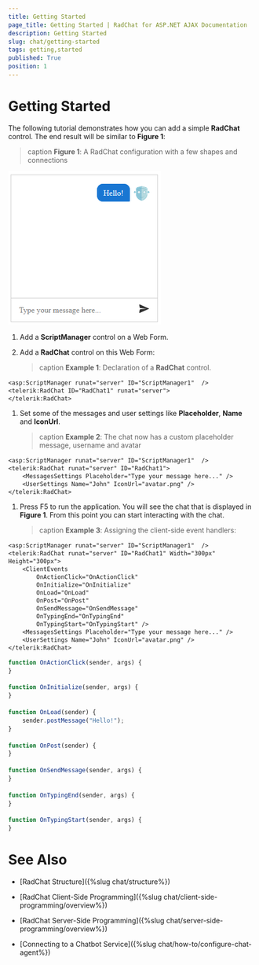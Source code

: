 ```yaml
---
title: Getting Started
page_title: Getting Started | RadChat for ASP.NET AJAX Documentation
description: Getting Started
slug: chat/getting-started
tags: getting,started
published: True
position: 1
---
```


# Getting Started

The following tutorial demonstrates how you can add a simple **RadChat** control. The end result will be similar to **Figure 1**:

>caption **Figure 1**: A RadChat configuration with a few shapes and connections

![chat-getting-started](images/chat-getting-started.png)

1. Add a **ScriptManager** control on a Web Form.

1. Add a **RadChat** control on this Web Form: 
	
	>caption **Example 1**: Declaration of a **RadChat** control.

````ASPX
<asp:ScriptManager runat="server" ID="ScriptManager1"  />
<telerik:RadChat ID="RadChat1" runat="server">
</telerik:RadChat>
````


1. Set some of the messages and user settings like **Placeholder**, **Name** and **IconUrl**.

	>caption **Example 2**: The chat now has a custom placeholder message, username and avatar

````ASPX
<asp:ScriptManager runat="server" ID="ScriptManager1"  />
<telerik:RadChat runat="server" ID="RadChat1">
    <MessagesSettings Placeholder="Type your message here..." />
    <UserSettings Name="John" IconUrl="avatar.png" />
</telerik:RadChat>
````

1. Press F5 to run the application. You will see the chat that is displayed in **Figure 1**. From this point you can start interacting with the chat.

	>caption **Example 3**: Assigning the client-side event handlers:
	
````ASPX
<asp:ScriptManager runat="server" ID="ScriptManager1"  />
<telerik:RadChat runat="server" ID="RadChat1" Width="300px" Height="300px">
    <ClientEvents
        OnActionClick="OnActionClick"
        OnInitialize="OnInitialize"
        OnLoad="OnLoad"
        OnPost="OnPost"
        OnSendMessage="OnSendMessage"
        OnTypingEnd="OnTypingEnd"
        OnTypingStart="OnTypingStart" />
    <MessagesSettings Placeholder="Type your message here..." />
    <UserSettings Name="John" IconUrl="avatar.png" />
</telerik:RadChat>
````

````JavaScript
function OnActionClick(sender, args) {    
}

function OnInitialize(sender, args) {    
}

function OnLoad(sender) {
    sender.postMessage("Hello!");
}

function OnPost(sender) {    
}

function OnSendMessage(sender, args) {    
}

function OnTypingEnd(sender, args) {    
}

function OnTypingStart(sender, args) {    
}
````



# See Also

 * [RadChat Structure]({%slug chat/structure%})

 * [RadChat Client-Side Programming]({%slug chat/client-side-programming/overview%})
 
 * [RadChat Server-Side Programming]({%slug chat/server-side-programming/overview%})

 * [Connecting to a Chatbot Service]({%slug chat/how-to/configure-chat-agent%}) 

 
